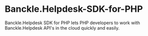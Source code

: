 Banckle.Helpdesk-SDK-for-PHP
============================

Banckle.Helpdesk SDK for PHP lets PHP developers to work with Banckle.Helpdesk API's in the cloud quickly and easily.
